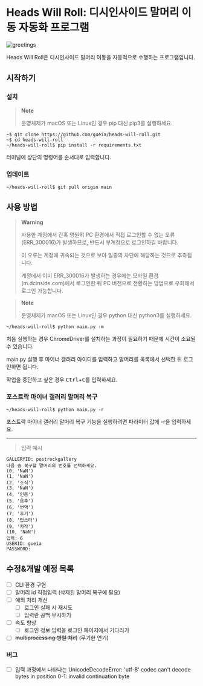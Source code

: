 # Heads Will Roll: 디시인사이드 말머리 이동 자동화 프로그램
![greetings](https://github.com/github/docs/actions/workflows/greetings.yml/badge.svg)

Heads Will Roll은 디시인사이드 말머리 이동을 자동적으로 수행하는 프로그램입니다.

## 시작하기
### 설치
> __Note__
> 
> 운영체제가 macOS 또는 Linux인 경우 pip 대신 pip3를 실행하세요.

```
~$ git clone https://github.com/gueia/heads-will-roll.git
~$ cd heads-will-roll
~/heads-will-roll$ pip install -r requirements.txt
```

터미널에 상단의 명령어를 순서대로 입력합니다.

### 업데이트
```
~/heads-will-roll$ git pull origin main 
```

## 사용 방법
> __Warning__
> 
> 사용한 계정에서 간혹 영원히 PC 환경에서 직접 로그인할 수 없는 오류(ERR_300016)가 발생하므로, 반드시 부계정으로 로그인하길 바랍니다.
> 
> 이 오류는 계정에 귀속되는 것으로 보아 일종의 차단에 해당하는 것으로 추측됩니다.
> 
> 계정에서 이미 ERR_300016가 발생하는 경우에는 모바일 환경(m.dcinside.com)에서 로그인한 뒤 PC 버전으로 전환하는 방법으로 우회해서 로그인 가능합니다.

> __Note__
> 
> 운영체제가 macOS 또는 Linux인 경우 python 대신 python3를 실행하세요.

```
~/heads-will-roll$ python main.py -m
```

처음 실행하는 경우 ChromeDriver를 설치하는 과정이 필요하기 때문에 시간이 소요될 수 있습니다.

main.py 실행 후 마이너 갤러리 아이디를 입력하고 말머리를 목록에서 선택한 뒤 로그인하면 됩니다.

작업을 중단하고 싶은 경우 <kbd>Ctrl</kbd>+<kbd>C</kbd>를 입력하세요.

### 포스트락 마이너 갤러리 말머리 복구
```
~/heads-will-roll$ python main.py -r
```

포스트락 마이너 갤러리 말머리 복구 기능을 실행하려면 파라미터 값에 -r을 입력하세요.
***

> 입력 예시
```
GALLERYID: postrockgallery
다음 중 복구할 말머리의 번호를 선택하세요.
(0, 'NaN')
(1, 'NaN')
(2, '소식')
(3, 'NaN')
(4, '인증')
(5, '음추')
(6, '번역')
(7, '후기')
(8, '탑스터')
(9, '자작')
(10, 'NaN')
입력: 6
USERID: gueia
PASSWORD: 
```

## 수정&개발 예정 목록
* [ ] CLI 환경 구현
* [ ] 말머리 id 직접입력 (삭제된 말머리 복구에 필요)
* [ ] 예외 처리 개선
  * [ ] 로그인 실패 시 재시도
  * [ ] 입력란 공백 무시하기
* [ ] 속도 향상
  * [ ] 로그인 정보 입력을 로그인 페이지에서 기다리기
* [ ] <s>multiprocessing 병렬 처리</s> (무기한 연기)
### 버그
* [ ] 입력 과정에서 나타나는 UnicodeDecodeError: 'utf-8' codec can't decode bytes in position 0-1: invalid continuation byte

